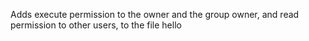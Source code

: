 Adds execute permission to the owner and the group owner, and read permission to other users, to the file hello

